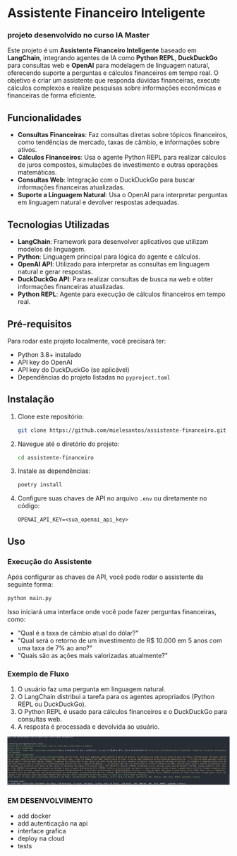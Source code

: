 
# Assistente Financeiro Inteligente

### projeto desenvolvido no curso IA Master

Este projeto é um **Assistente Financeiro Inteligente** baseado em **LangChain**, integrando agentes de IA como **Python REPL**, **DuckDuckGo** para consultas web e **OpenAI** para modelagem de linguagem natural, oferecendo suporte a perguntas e cálculos financeiros em tempo real. O objetivo é criar um assistente que responda dúvidas financeiras, execute cálculos complexos e realize pesquisas sobre informações econômicas e financeiras de forma eficiente.

## Funcionalidades

- **Consultas Financeiras**: Faz consultas diretas sobre tópicos financeiros, como tendências de mercado, taxas de câmbio, e informações sobre ativos.
- **Cálculos Financeiros**: Usa o agente Python REPL para realizar cálculos de juros compostos, simulações de investimento e outras operações matemáticas.
- **Consultas Web**: Integração com o DuckDuckGo para buscar informações financeiras atualizadas.
- **Suporte a Linguagem Natural**: Usa o OpenAI para interpretar perguntas em linguagem natural e devolver respostas adequadas.

## Tecnologias Utilizadas

- **LangChain**: Framework para desenvolver aplicativos que utilizam modelos de linguagem.
- **Python**: Linguagem principal para lógica do agente e cálculos.
- **OpenAI API**: Utilizado para interpretar as consultas em linguagem natural e gerar respostas.
- **DuckDuckGo API**: Para realizar consultas de busca na web e obter informações financeiras atualizadas.
- **Python REPL**: Agente para execução de cálculos financeiros em tempo real.

## Pré-requisitos

Para rodar este projeto localmente, você precisará ter:

- Python 3.8+ instalado
- API key do OpenAI
- API key do DuckDuckGo (se aplicável)
- Dependências do projeto listadas no `pyproject.toml`

## Instalação

1. Clone este repositório:
   ```bash
   git clone https://github.com/mielesantos/assistente-financeiro.git
   ```

2. Navegue até o diretório do projeto:
   ```bash
   cd assistente-financeiro
   ```

3. Instale as dependências:
   ```bash
   poetry install 
   ```

4. Configure suas chaves de API no arquivo `.env` ou diretamente no código:
   ```
   OPENAI_API_KEY=<sua_openai_api_key>
   ```

## Uso

### Execução do Assistente

Após configurar as chaves de API, você pode rodar o assistente da seguinte forma:

```bash
python main.py
```

Isso iniciará uma interface onde você pode fazer perguntas financeiras, como:

- "Qual é a taxa de câmbio atual do dólar?"
- "Qual será o retorno de um investimento de R$ 10.000 em 5 anos com uma taxa de 7% ao ano?"
- "Quais são as ações mais valorizadas atualmente?"

### Exemplo de Fluxo

1. O usuário faz uma pergunta em linguagem natural.
2. O LangChain distribui a tarefa para os agentes apropriados (Python REPL ou DuckDuckGo).
3. O Python REPL é usado para cálculos financeiros e o DuckDuckGo para consultas web.
4. A resposta é processada e devolvida ao usuário.


![image/result.jpg](image/result.jpg)


### EM DESENVOLVIMENTO
- add docker
- add autenticação na api
- interface grafica
- deploy na cloud
- tests
